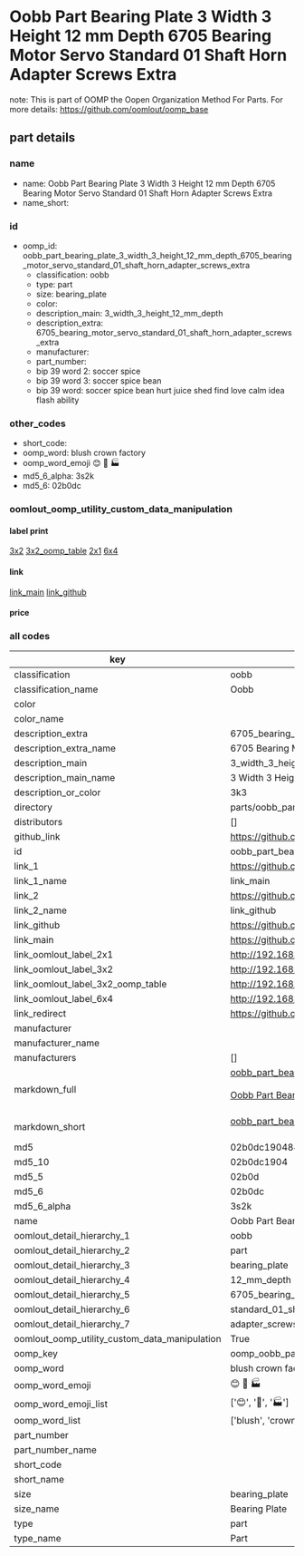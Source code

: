 # Oobb Part Bearing Plate 3 Width 3 Height 12 mm Depth 6705 Bearing Motor Servo Standard 01 Shaft Horn Adapter Screws Extra  

note: This is part of OOMP the Oopen Organization Method For Parts. For more details: https://github.com/oomlout/oomp_base

##  part details
  







### name
* name: Oobb Part Bearing Plate 3 Width 3 Height 12 mm Depth 6705 Bearing Motor Servo Standard 01 Shaft Horn Adapter Screws Extra
* name_short: 
### id
* oomp_id: oobb_part_bearing_plate_3_width_3_height_12_mm_depth_6705_bearing_motor_servo_standard_01_shaft_horn_adapter_screws_extra
  * classification: oobb
  * type: part
  * size: bearing_plate
  * color: 
  * description_main: 3_width_3_height_12_mm_depth
  * description_extra: 6705_bearing_motor_servo_standard_01_shaft_horn_adapter_screws_extra
  * manufacturer: 
  * part_number: 
  * bip 39 word 2: soccer spice
  * bip 39 word 3: soccer spice bean
  * bip 39 word: soccer spice bean hurt juice shed find love calm idea flash ability

### other_codes
* short_code: 
* oomp_word: blush crown factory
* oomp_word_emoji :blush: :crown: :factory:
* md5_6_alpha: 3s2k
* md5_6: 02b0dc






### oomlout_oomp_utility_custom_data_manipulation
#### label print
[3x2](http://192.168.1.245:1112/?label=oomp%203s2k)
[3x2_oomp_table](http://192.168.1.108:1112/?label=oomp%203s2k)
[2x1](http://192.168.1.242:1112/?label=oomp%203s2k)
[6x4](http://192.168.1.55:1112/?label=oomp%203s2k)    

#### link

[link_main](https://github.com/oomlout/oomlout_oomp_version_1_messy/tree/main/parts/oobb_part_bearing_plate_3_width_3_height_12_mm_depth_6705_bearing_motor_servo_standard_01_shaft_horn_adapter_screws_extra) [link_github](https://github.com/oomlout/oomlout_oomp_version_1_messy/tree/main/parts/oobb_part_bearing_plate_3_width_3_height_12_mm_depth_6705_bearing_motor_servo_standard_01_shaft_horn_adapter_screws_extra)                             

#### price







### all codes 
| key | value |  
| --- | --- |  
| classification | oobb |  
| classification_name | Oobb |  
| color |  |  
| color_name |  |  
| description_extra | 6705_bearing_motor_servo_standard_01_shaft_horn_adapter_screws_extra |  
| description_extra_name | 6705 Bearing Motor Servo Standard 01 Shaft Horn Adapter Screws Extra |  
| description_main | 3_width_3_height_12_mm_depth |  
| description_main_name | 3 Width 3 Height 12 mm Depth |  
| description_or_color | 3k3 |  
| directory | parts/oobb_part_bearing_plate_3_width_3_height_12_mm_depth_6705_bearing_motor_servo_standard_01_shaft_horn_adapter_screws_extra |  
| distributors | [] |  
| github_link | https://github.com/oomlout/oomlout_oomp_part_src/tree/main/parts/oobb_part_bearing_plate_3_width_3_height_12_mm_depth_6705_bearing_motor_servo_standard_01_shaft_horn_adapter_screws_extra |  
| id | oobb_part_bearing_plate_3_width_3_height_12_mm_depth_6705_bearing_motor_servo_standard_01_shaft_horn_adapter_screws_extra |  
| link_1 | https://github.com/oomlout/oomlout_oomp_version_1_messy/tree/main/parts/oobb_part_bearing_plate_3_width_3_height_12_mm_depth_6705_bearing_motor_servo_standard_01_shaft_horn_adapter_screws_extra |  
| link_1_name | link_main |  
| link_2 | https://github.com/oomlout/oomlout_oomp_version_1_messy/tree/main/parts/oobb_part_bearing_plate_3_width_3_height_12_mm_depth_6705_bearing_motor_servo_standard_01_shaft_horn_adapter_screws_extra |  
| link_2_name | link_github |  
| link_github | https://github.com/oomlout/oomlout_oomp_version_1_messy/tree/main/parts/oobb_part_bearing_plate_3_width_3_height_12_mm_depth_6705_bearing_motor_servo_standard_01_shaft_horn_adapter_screws_extra |  
| link_main | https://github.com/oomlout/oomlout_oomp_version_1_messy/tree/main/parts/oobb_part_bearing_plate_3_width_3_height_12_mm_depth_6705_bearing_motor_servo_standard_01_shaft_horn_adapter_screws_extra |  
| link_oomlout_label_2x1 | http://192.168.1.242:1112/?label=oomp%203s2k |  
| link_oomlout_label_3x2 | http://192.168.1.245:1112/?label=oomp%203s2k |  
| link_oomlout_label_3x2_oomp_table | http://192.168.1.108:1112/?label=oomp%203s2k |  
| link_oomlout_label_6x4 | http://192.168.1.55:1112/?label=oomp%203s2k |  
| link_redirect | https://github.com/oomlout/oomlout_oomp_version_1_messy/tree/main/parts/oobb_part_bearing_plate_3_width_3_height_12_mm_depth_6705_bearing_motor_servo_standard_01_shaft_horn_adapter_screws_extra |  
| manufacturer |  |  
| manufacturer_name |  |  
| manufacturers | [] |  
| markdown_full | [oobb_part_bearing_plate_3_width_3_height_12_mm_depth_6705_bearing_motor_servo_standard_01_shaft_horn_adapter_screws_extra](none)<br>[](none)<br>[Oobb Part Bearing Plate 3 Width 3 Height 12 Mm Depth 6705 Bearing Motor Servo Standard 01 Shaft Horn Adapter Screws Extra](none)<br><br> |  
| markdown_short | [oobb_part_bearing_plate_3_width_3_height_12_mm_depth_6705_bearing_motor_servo_standard_01_shaft_horn_adapter_screws_extra](none)<br><br> |  
| md5 | 02b0dc1904846ad7153c66fc2734666e |  
| md5_10 | 02b0dc1904 |  
| md5_5 | 02b0d |  
| md5_6 | 02b0dc |  
| md5_6_alpha | 3s2k |  
| name | Oobb Part Bearing Plate 3 Width 3 Height 12 mm Depth 6705 Bearing Motor Servo Standard 01 Shaft Horn Adapter Screws Extra |  
| oomlout_detail_hierarchy_1 | oobb |  
| oomlout_detail_hierarchy_2 | part |  
| oomlout_detail_hierarchy_3 | bearing_plate |  
| oomlout_detail_hierarchy_4 | 12_mm_depth |  
| oomlout_detail_hierarchy_5 | 6705_bearing_motor_servo |  
| oomlout_detail_hierarchy_6 | standard_01_shaft_horn |  
| oomlout_detail_hierarchy_7 | adapter_screws_extra |  
| oomlout_oomp_utility_custom_data_manipulation | True |  
| oomp_key | oomp_oobb_part_bearing_plate_3_width_3_height_12_mm_depth_6705_bearing_motor_servo_standard_01_shaft_horn_adapter_screws_extra |  
| oomp_word | blush crown factory |  
| oomp_word_emoji | :blush: :crown: :factory: |  
| oomp_word_emoji_list | [':blush:', ':crown:', ':factory:'] |  
| oomp_word_list | ['blush', 'crown', 'factory'] |  
| part_number |  |  
| part_number_name |  |  
| short_code |  |  
| short_name |  |  
| size | bearing_plate |  
| size_name | Bearing Plate |  
| type | part |  
| type_name | Part |  
